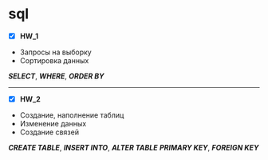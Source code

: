 # sql
- [X] **HW_1**
+ Запросы на выборку
+ Сортировка данных

 ___SELECT___, ___WHERE___, ___ORDER BY___

______

- [X] **HW_2**
+ Создание, наполнение таблиц
+ Изменение данных
+ Создание связей

 ___CREATE TABLE___, ___INSERT INTO___, ___ALTER TABLE___
 ___PRIMARY KEY___, ___FOREIGN KEY___

